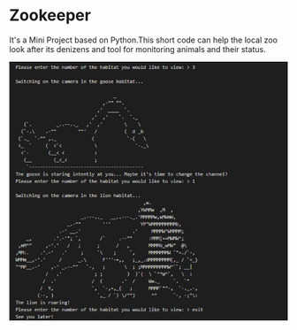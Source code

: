 <html>
  <body>
    <h1>Zookeeper</h1>
<p>It's a Mini Project based on Python.This short code can help the local zoo look after its denizens and tool for monitoring animals and their status.</p>
<img src="img/zoo.png">
  </body>
  </html>
